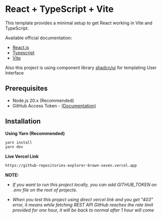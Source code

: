 # React + TypeScript + Vite

This template provides a minimal setup to get React working in Vite and TypeScript.

Available official documentation:

- [React.js](https://react.dev/learn)
- [Typescript](https://www.typescriptlang.org)
- [Vite](https://vite.dev/guide)

Also this project is using component library [shadcn/ui](https://ui.shadcn.com) for templating User Interface

## Prerequisites

- Node.js 20.x (Recommended)
- GitHub Access Token - [(Documentation)](https://docs.github.com/en/rest?apiVersion=2022-11-28)

## Installation

**Using Yarn (Recommended)**

```sh
yarn install
yarn dev
```

**Live Vercel Link**

```md
https://github-repositories-explorer-brown-seven.vercel.app
```

**NOTE:**
- _If you want to run this project locally, you can add GITHUB_TOKEN on .env file on the root of projects._

- _When you test this project using direct vercel link and you get "403" error, it means while fetching REST API GitHub reaches the rate limit provided for one hour, it will be back to normal after 1 hour will come_
